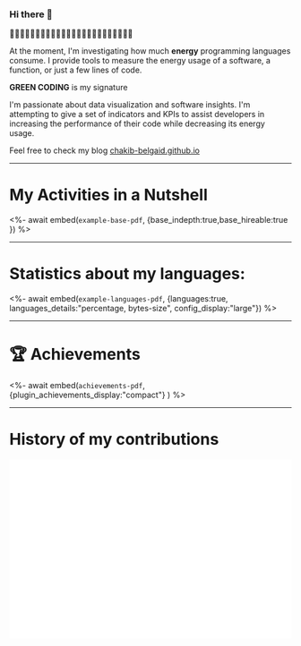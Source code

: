 ### Hi there 👋
🌱🌱🌱🌱🌱🌱🌱🌱🌱🌱🌱🌱🌱🌱🌱🌱🌱🌱🌱🌱🌱🌱🌱🌱

At the moment, I'm investigating how much **energy** programming languages consume. I provide tools to measure the energy usage of a software, a function, or just a few lines of code.

**GREEN CODING** is my signature 

I'm passionate about data visualization and software insights. I'm attempting to give a set of indicators and KPIs to assist developers in increasing the performance of their code while decreasing its energy usage.

Feel free to check my blog [chakib-belgaid.github.io](https://chakib-belgaid.github.io)
 
<!-- I joined GitHub on `{{ f.date(REGISTRATION_DATE, {date:true}) }}`.
Since then, I've contributed to `{{ REPOSITORIES_CONTRIBUTED_TO }}` repositories and made `{{ COMMITS }}` commits. -->

___
# My Activities in a Nutshell 

<%- await embed(`example-base-pdf`, {base_indepth:true,base_hireable:true }) %>

<!-- **[📌 Starred topics](https://github.com/chakib-belgaid?tab=stars)** -->
___
# Statistics about my languages: 
<%- await embed(`example-languages-pdf`, {languages:true, languages_details:"percentage, bytes-size", config_display:"large"}) %>
___

# 🏆 Achievements
<!-- <img src="https://github.com/chakib-belgaid/chakib-belgaid/blob/main/.cache/example-achievements-pdf.svg"> -->
<%- await embed(`achievements-pdf`,{plugin_achievements_display:"compact"} ) %>
___

# History of my contributions 
<img src="https://github.com/chakib-belgaid/chakib-belgaid/blob/main/.cache/example-isocalendar.svg">








<!-- ![Metrics](/github-metrics.svg) -->